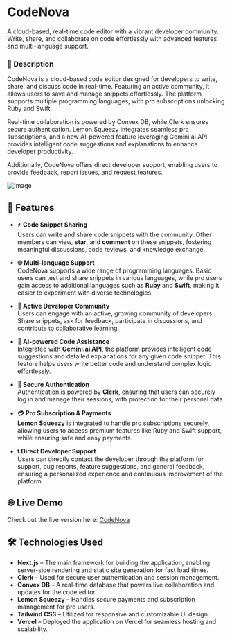 
# CodeNova

A cloud-based, real-time code editor with a vibrant developer community. Write, share, and collaborate on code effortlessly with advanced features and multi-language support.

### 🌟 Description
CodeNova is a cloud-based code editor designed for developers to write, share, and discuss code in real-time. Featuring an active community, it allows users to save and manage snippets effortlessly. The platform supports multiple programming languages, with pro subscriptions unlocking Ruby and Swift.

Real-time collaboration is powered by Convex DB, while Clerk ensures secure authentication. Lemon Squeezy integrates seamless pro subscriptions, and a new AI-powered feature leveraging Gemini.ai API provides intelligent code suggestions and explanations to enhance developer productivity.

Additionally, CodeNova offers direct developer support, enabling users to provide feedback, report issues, and request features.



![image](https://github.com/user-attachments/assets/ac060d25-6de8-4267-940b-59a7061f3d70)


## 🚀 Features  

- **⚡ Code Snippet Sharing**  
  Users can write and share code snippets with the community. Other members can view, **star**, and **comment** on these snippets, fostering meaningful discussions, code reviews, and knowledge exchange.  

- **🌐 Multi-language Support**  
  CodeNova supports a wide range of programming languages. Basic users can test and share snippets in various languages, while pro users gain access to additional languages such as **Ruby** and **Swift**, making it easier to experiment with diverse technologies.  

- **💬 Active Developer Community**  
  Users can engage with an active, growing community of developers. Share snippets, ask for feedback, participate in discussions, and contribute to collaborative learning.  

- **🤖 AI-powered Code Assistance**  
  Integrated with **Gemini.ai API**, the platform provides intelligent code suggestions and detailed explanations for any given code snippet. This feature helps users write better code and understand complex logic effortlessly.  

- **🔐 Secure Authentication**  
  Authentication is powered by **Clerk**, ensuring that users can securely log in and manage their sessions, with protection for their personal data.  

- **💳 Pro Subscription & Payments**  
  **Lemon Squeezy** is integrated to handle pro subscriptions securely, allowing users to access premium features like Ruby and Swift support, while ensuring safe and easy payments.  

- **📞 Direct Developer Support**  
  Users can directly contact the developer through the platform for support, bug reports, feature suggestions, and general feedback, ensuring a personalized experience and continuous improvement of the platform.
 

## 🌐 Live Demo  
Check out the live version here: [CodeNova](https://code-nova-qgsg.vercel.app/)


## 🛠 Technologies Used

- **Next.js** – The main framework for building the application, enabling server-side rendering and static site generation for fast load times.  
- **Clerk** – Used for secure user authentication and session management.  
- **Convex DB** – A real-time database that powers live collaboration and updates for the code editor.  
- **Lemon Squeezy** – Handles secure payments and subscription management for pro users.  
- **Tailwind CSS** – Utilized for responsive and customizable UI design.  
- **Vercel** – Deployed the application on Vercel for seamless hosting and scalability.  
